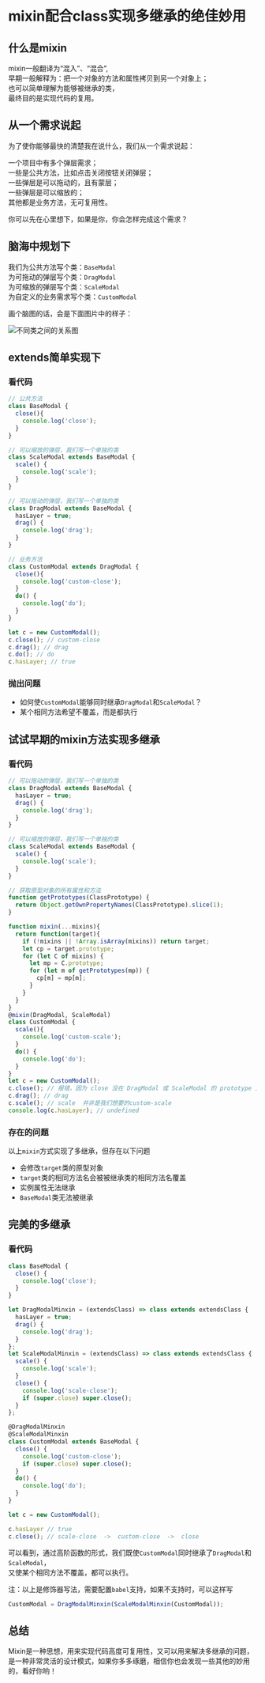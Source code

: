 # mixin配合class实现多继承的绝佳妙用

## 什么是mixin

mixin一般翻译为“混入”、“混合”,  
早期一般解释为：把一个对象的方法和属性拷贝到另一个对象上；  
也可以简单理解为能够被继承的类，  
最终目的是实现代码的复用。  


## 从一个需求说起

为了使你能够最快的清楚我在说什么，我们从一个需求说起：

一个项目中有多个弹层需求；  
一些是公共方法，比如点击关闭按钮关闭弹层；  
一些弹层是可以拖动的，且有蒙层；  
一些弹层是可以缩放的；  
其他都是业务方法，无可复用性。

你可以先在心里想下，如果是你，你会怎样完成这个需求？


## 脑海中规划下

我们为公共方法写个类：`BaseModal`  
为可拖动的弹层写个类：`DragModal`  
为可缩放的弹层写个类：`ScaleModal`  
为自定义的业务需求写个类：`CustomModal`  

画个脑图的话，会是下面图片中的样子：

![不同类之间的关系图](http://oxk008h6r.bkt.clouddn.com/WX20180626-132952@2x.png)


## extends简单实现下

### 看代码

```javascript
// 公共方法
class BaseModal {
  close(){
    console.log('close');
  }
}

// 可以缩放的弹层，我们写一个单独的类
class ScaleModal extends BaseModal {
  scale() {
    console.log('scale');
  }
}

// 可以拖动的弹层，我们写一个单独的类
class DragModal extends BaseModal {
  hasLayer = true;
  drag() {
    console.log('drag');
  }
}

// 业务方法
class CustomModal extends DragModal {
  close(){
    console.log('custom-close');
  }
  do() {
    console.log('do');
  }
}

let c = new CustomModal();
c.close(); // custom-close
c.drag(); // drag
c.do(); // do
c.hasLayer; // true
```

### 抛出问题

-  如何使`CustomModal`能够同时继承`DragModal`和`ScaleModal`？
-  某个相同方法希望不覆盖，而是都执行


## 试试早期的mixin方法实现多继承

### 看代码

```javascript
// 可以拖动的弹层，我们写一个单独的类
class DragModal extends BaseModal {
  hasLayer = true;
  drag() {
    console.log('drag');
  }
}

// 可以缩放的弹层，我们写一个单独的类
class ScaleModal extends BaseModal {
  scale() {
    console.log('scale');
  }
}

// 获取原型对象的所有属性和方法
function getPrototypes(ClassPrototype) {
  return Object.getOwnPropertyNames(ClassPrototype).slice(1);
}

function mixin(...mixins){
  return function(target){
    if (!mixins || !Array.isArray(mixins)) return target;
    let cp = target.prototype;
    for (let C of mixins) {
      let mp = C.prototype;
      for (let m of getPrototypes(mp)) {
        cp[m] = mp[m];
      }
    }
  }
}
@mixin(DragModal, ScaleModal)
class CustomModal {
  scale(){
    console.log('custom-scale');
  } 
  do() {
    console.log('do');
  }
}
let c = new CustomModal();
c.close(); // 报错，因为 close 没在 DragModal 或 ScaleModal 的 prototype 上，而是在 DragModal.prototype.__proto__ 上
c.drag(); // drag
c.scale(); // scale  并非是我们想要的custom-scale
console.log(c.hasLayer); // undefined
```

### 存在的问题
以上`mixin`方式实现了多继承，但存在以下问题

-  会修改`target`类的原型对象
-  `target`类的相同方法名会被被继承类的相同方法名覆盖
-  实例属性无法继承
-  `BaseModal`类无法被继承


## 完美的多继承

### 看代码
```javascript
class BaseModal {
  close() {
    console.log('close');
  }
}

let DragModalMinxin = (extendsClass) => class extends extendsClass {
  hasLayer = true;
  drag() {
    console.log('drag');
  }
};
let ScaleModalMinxin = (extendsClass) => class extends extendsClass {
  scale() {
    console.log('scale');
  }
  close() {
    console.log('scale-close');
    if (super.close) super.close();
  }
};

@DragModalMinxin
@ScaleModalMinxin
class CustomModal extends BaseModal {
  close() {
    console.log('custom-close');
    if (super.close) super.close();
  }
  do() {
    console.log('do');
  }
}

let c = new CustomModal();

c.hasLayer // true
c.close(); // scale-close  ->  custom-close  ->  close
```

可以看到，通过高阶函数的形式，我们既使`CustomModal`同时继承了`DragModal`和`ScaleModal`，  
又使某个相同方法不覆盖，都可以执行。

注：以上是修饰器写法，需要配置`babel`支持，如果不支持时，可以这样写
```js
CustomModal = DragModalMinxin(ScaleModalMinxin(CustomModal));
```


## 总结

Mixin是一种思想，用来实现代码高度可复用性，又可以用来解决多继承的问题，是一种非常灵活的设计模式，如果你多多琢磨，相信你也会发现一些其他的妙用的，看好你哟！
